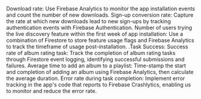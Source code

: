 Download rate: Use Firebase Analytics to monitor the app installation events and count the number of new downloads.
Sign-up conversion rate: Capture the rate at which new downloads lead to new sign-ups by tracking authentication events with Firebase Authentication.
Number of users trying the live discovery feature within the first week of app installation: Use a combination of Firestore to store feature usage flags and Firebase Analytics to track the timeframe of usage post-installation.
.Task Success: 
Success rate of album rating task: Track the completion of album rating tasks through Firestore event logging, identifying successful submissions and failures.
Average time to add an album to a playlist: Time-stamp the start and completion of adding an album using Firebase Analytics, then calculate the average duration.
Error rate during task completion: Implement error tracking in the app's code that reports to Firebase Crashlytics, enabling us to monitor and reduce the error rate.
